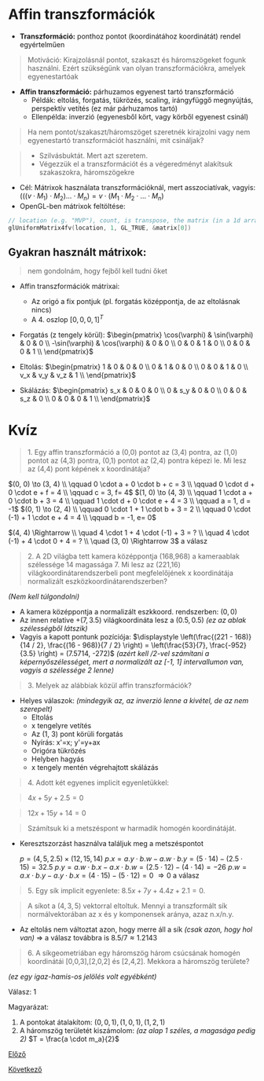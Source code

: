 # Affin transzformációk
- **Transzformáció:** ponthoz pontot (koordinátához koordinátát) rendel egyértelműen

> Motiváció: Kirajzolásnál pontot, szakaszt és háromszögeket fogunk használni. Ezért szükségünk van olyan transzformációkra, amelyek egyenestartóak

- **Affin transzformáció:** párhuzamos egyenest tartó transzformáció
    - Példák: eltolás, forgatás, tükrözés, scaling, irángyfüggő megnyújtás, perspektív vetítés (ez már párhuzamos tartó)
    - Ellenpélda: inverzió (egyenesből kört, vagy körből egyenest csinál)

> Ha nem pontot/szakaszt/háromszöget szeretnék kirajzolni vagy nem egyenestartó transzformációt használni, mit csináljak?

> - Szilvásbuktát. Mert azt szeretem. 
> - Végezzük el a transzformációt és a végeredményt alakítsuk szakaszokra, háromszögekre

- Cél: Mátrixok használata transzformációknál, mert asszociatívak, vagyis:
$(((v \cdot M_1) \cdot M_2) ... \cdot M_n) = v \cdot (M_1 \cdot M_2 \cdot ... \cdot M_n)$
- OpenGL-ben mátrixok feltöltése: 
```cpp
// location (e.g. "MVP"), count, is transpose, the matrix (in a 1d array format)
glUniformMatrix4fv(location, 1, GL_TRUE, &matrix[0])
```

## Gyakran használt mátrixok:
> nem gondolnám, hogy fejből kell tudni őket

- Affin transzformációk mátrixai:
    - Az origó a fix pontjuk (pl. forgatás középpontja, de az eltolásnak nincs)
    - A 4. oszlop $[0, 0, 0, 1]^T$

- Forgatás (z tengely körül):
    $\begin{pmatrix}
        \cos(\varphi) & \sin(\varphi) & 0 & 0 \\
        -\sin(\varphi) & \cos(\varphi) & 0 & 0 \\
        0 & 0 & 1 & 0 \\
        0 & 0 & 0 & 1 \\
    \end{pmatrix}$
- Eltolás:
  $\begin{pmatrix}
        1 & 0 & 0 & 0 \\
        0 & 1 & 0 & 0 \\
        0 & 0 & 1 & 0 \\
        v_x & v_y & v_z & 1 \\
    \end{pmatrix}$
- Skálázás:
  $\begin{pmatrix}
        s_x & 0 & 0 & 0 \\
        0 & s_y & 0 & 0 \\
        0 & 0 & s_z & 0 \\
        0 & 0 & 0 & 1 \\
    \end{pmatrix}$

# Kvíz
> 1\. Egy affin transzformáció a (0,0) pontot az (3,4) pontra, az (1,0) pontot az (4,3) pontra, (0,1) pontot az (2,4) pontra képezi le.  Mi lesz az (4,4) pont képének x koordinátája?

$(0, 0) \to (3, 4) \\ \qquad 0 \cdot a + 0 \cdot b + c = 3 \\ \qquad 0 \cdot d + 0 \cdot e + f = 4 \\ \qquad c = 3, f= 4$
$(1, 0) \to (4, 3) \\ \qquad 1 \cdot a + 0 \cdot b + 3 = 4 \\ \qquad 1 \cdot d + 0 \cdot e + 4 = 3 \\ \qquad a = 1, d = -1$
$(0, 1) \to (2, 4) \\ \qquad 0 \cdot 1 + 1 \cdot b + 3 = 2 \\ \qquad 0 \cdot (-1) + 1 \cdot e + 4 = 4 \\ \qquad b = -1, e= 0$

$(4, 4) \Rightarrow \\ \quad 4 \cdot 1 + 4 \cdot (-1) + 3 = ? \\ \quad 4 \cdot (-1) + 4 \cdot 0 + 4 = ? \\ \quad (3, 0) \Rightarrow 3$ a válasz

> 2\. A 2D világba tett kamera középpontja (168,968) a kameraablak szélessége 14 magassága 7. Mi lesz az (221,16) világkoordinátarendszerbeli pont megfelelőjének x koordinátája normalizált eszközkoordinátarendszerben?

*(Nem kell túlgondolni)*

- A kamera középpontja a normalizált eszkkoord. rendszerben: $(0, 0)$
- Az innen relative $+(7, 3.5)$ világkoordináta lesz a $(0.5, 0.5)$ *(ez az ablak szélességből látszik)*
- Vagyis a kapott pontunk pozíciója: $\displaystyle \left(\frac{(221 - 168)}{14 / 2}, \frac{(16 - 968)}{7 / 2} \right) = \left(\frac{53}{7}, \frac{-952}{3.5} \right) = (7.5714, -272)$
*(azért kell /2-vel számítani a képernyőszélességet, mert a normalizált az [-1, 1] intervallumon van, vagyis a szélessége 2 lenne)*

> 3\. Melyek az alábbiak közül affin transzformációk?
 
- Helyes válaszok: *(mindegyik az, az inverzió lenne a kivétel, de az nem szerepelt)*
    - Eltolás
    - x tengelyre vetítés
    - Az (1, 3) pont körüli forgatás
    - Nyírás: x'=x; y'=y+ax
    - Origóra tükrözés
    - Helyben hagyás
    - x tengely mentén végrehajtott skálázás

> 4\. Adott két egyenes implicit egyenletükkel: 

> $4x+5y+2.5=0$ 

> $12x+15y+14=0$

> Számítsuk ki a metszéspont w harmadik homogén koordinátáját.

- Keresztszorzást használva találjuk meg a metszéspontot

    $p = (4, 5, 2.5) \times (12,15,14)$
    $p.x = a.y \cdot b.w - a.w \cdot b.y = (5 \cdot 14) - (2.5 \cdot 15) = 32.5$
    $p.y = a.w \cdot b.x - a.x \cdot b.w = (2.5 \cdot 12) - (4 \cdot 14) = -26$
    $p.w = a.x \cdot b.y - a.y \cdot b.x = (4 \cdot 15) - (5 \cdot 12) = 0$
    $\Rightarrow 0$ a válasz

> 5\. Egy sík implicit egyenlete: $8.5x+7y+4.4z+2.1=0$.

> A síkot a $(4,3,5)$ vektorral eltoltuk.
> Mennyi a transzformált sík normálvektorában az x és y komponensek aránya, azaz n.x/n.y.

- Az eltolás nem változtat azon, hogy merre áll a sík *(csak azon, hogy hol van)* 
$\Rightarrow$ a válasz továbbra is $8.5 / 7 \approx 1.2143$

> 6\. A síkgeometriában egy háromszög három csúcsának homogén koordinátái [0,0,3],[2,0,2] és [2,4,2]. Mekkora a háromszög területe?

*(ez egy igaz-hamis-os jelölés volt egyébként)*

Válasz: 1

Magyarázat: 

1. A pontokat átalakítom:
$(0,0,1), (1,0,1), (1,2,1)$
1. A háromszög területét kiszámolom: *(az alap 1 széles, a magasága pedig 2)*
$T = \frac{a \cdot m_a}{2}$

[Előző](3.md)

[Következő](5.md)